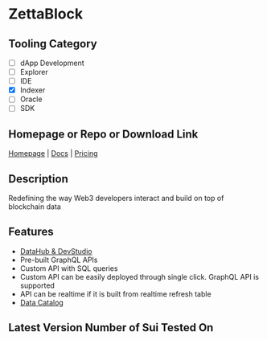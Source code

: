 # ZettaBlock

## Tooling Category

- [ ] dApp Development
- [ ] Explorer
- [ ] IDE
- [x] Indexer
- [ ] Oracle
- [ ] SDK

## Homepage or Repo or Download Link

[Homepage](https://zettablock.com/) | [Docs](https://docs.zettablock.com) | [Pricing](https://zettablock.com/pricing)

## Description

Redefining the way Web3 developers interact and build on top of blockchain data

## Features
- [DataHub & DevStudio](https://docs.zettablock.com/docs/datahub-and-devstudio)
- Pre-built GraphQL APIs
- Custom API with SQL queries
- Custom API can be easily deployed through single click. GraphQL API is supported
- API can be realtime if it is built from realtime refresh table
- [Data Catalog](https://app.zettablock.com/v2/explore/tables)

## Latest Version Number of Sui Tested On

